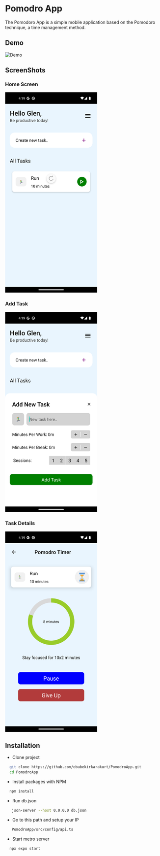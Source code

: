 # Pomodro App
The Pomodoro App is a simple mobile application based on the Pomodoro technique, a time management method.

## Demo
![Demo](https://github.com/ebubekirkarakurt/PomodroApp/blob/main/assets/demo/demo.gif)

## ScreenShots

<div>
  <h3>Home Screen </h3>
  <img src="./assets/screenshots/homescreen.png" width="300">
</div>

<div>
  <h3>Add Task </h3>
  <img src="./assets/screenshots/addTask.png" width="300">
</div>

<div>
  <h3>Task Details </h3>
  <img src="./assets/screenshots/taskDetails.png" width="300">
</div>

## Installation

- Clone project

```bash
  git clone https://github.com/ebubekirkarakurt/PomodroApp.git
  cd PomodroApp
```
- Install packages with NPM
 
```bash
  npm install
```
- Run db.json

``` bash
   json-server --host 0.0.0.0 db.json
```

- Go to this path and setup your IP
``` bash
   PomodroApp/src/config/api.ts

```

- Start metro server
 
```bash
  npx expo start
```